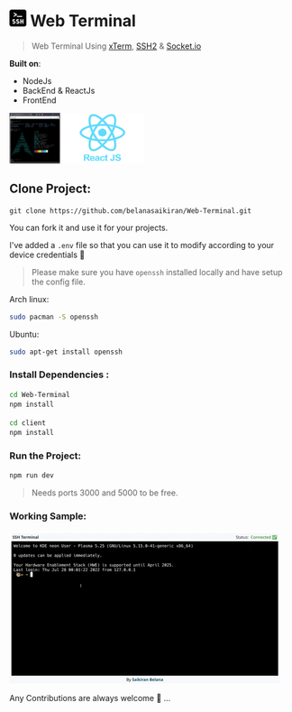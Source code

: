 # <img width="30px"  src="./Images/SSH.png"/> Web Terminal

> Web Terminal Using [xTerm](https://www.npmjs.com/package/xterm), [SSH2](https://www.npmjs.com/package/ssh2) & [Socket.io](https://socket.io/)



**Built on**:

- NodeJs 
- BackEnd & ReactJs
- FrontEnd

​<img width="90px" height="90px" src="./Images/WorkingScreen.png"/><img width="150px" height="90px" src="./Images/ReactJs.png"/>



## Clone Project:
```
git clone https://github.com/belanasaikiran/Web-Terminal.git
```


You can fork it and use it for your projects.

I've added a `.env` file so that you can use it to modify according to your device credentials 🔑


> Please make sure you have `openssh` installed locally and have setup the config file.

Arch linux: 
```bash
sudo pacman -S openssh
```

Ubuntu:
```bash
sudo apt-get install openssh
```


### Install Dependencies :

```bash
cd Web-Terminal
npm install

cd client
npm install
```

### Run the Project:

```bash
npm run dev
```

> Needs ports 3000 and 5000 to be free.

### Working Sample:

<img src="./Images/giphy.gif" />

Any Contributions are always welcome 🤗 …






